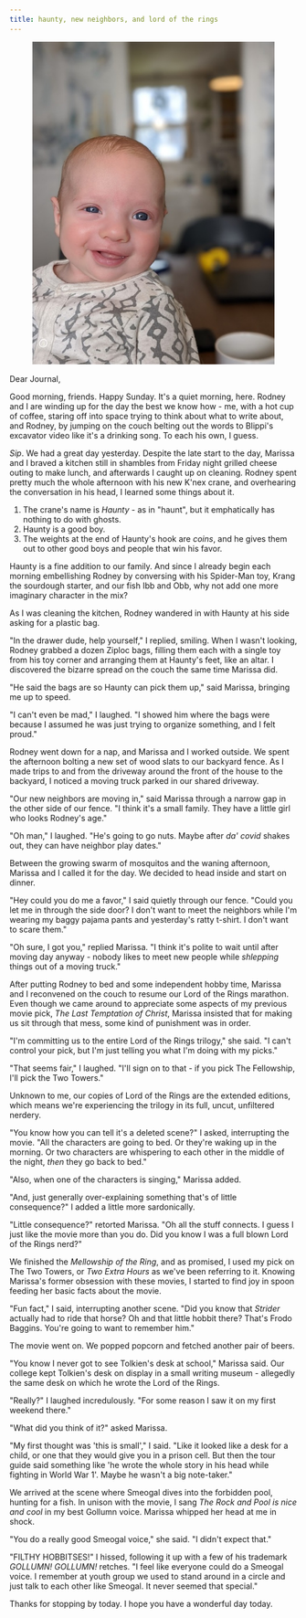 ```yaml
---
title: haunty, new neighbors, and lord of the rings
---
```


<figure>
  <a href="/images/banners/2020-07-26.jpg">
    <img alt="banner" src="/images/banners/2020-07-26.jpg"/>
  </a>
</figure>

Dear Journal,

Good morning, friends.  Happy Sunday.  It's a quiet morning, here.
Rodney and I are winding up for the day the best we know how - me,
with a hot cup of coffee, staring off into space trying to think about
what to write about, and Rodney, by jumping on the couch belting out
the words to Blippi's excavator video like it's a drinking song.  To
each his own, I guess.

_Sip_.  We had a great day yesterday.  Despite the late start to the
day, Marissa and I braved a kitchen still in shambles from Friday
night grilled cheese outing to make lunch, and afterwards I caught up
on cleaning.  Rodney spent pretty much the whole afternoon with his
new K'nex crane, and overhearing the conversation in his head, I
learned some things about it.

1. The crane's name is _Haunty_ - as in "haunt", but it emphatically
   has nothing to do with ghosts.
2. Haunty is a good boy.
3. The weights at the end of Haunty's hook are _coins_, and he gives
   them out to other good boys and people that win his favor.

Haunty is a fine addition to our family.  And since I already begin
each morning embellishing Rodney by conversing with his Spider-Man
toy, Krang the sourdough starter, and our fish Ibb and Obb, why not
add one more imaginary character in the mix?

As I was cleaning the kitchen, Rodney wandered in with Haunty at his
side asking for a plastic bag.

"In the drawer dude, help yourself," I replied, smiling.  When I
wasn't looking, Rodney grabbed a dozen Ziploc bags, filling them each
with a single toy from his toy corner and arranging them at Haunty's
feet, like an altar.  I discovered the bizarre spread on the couch the
same time Marissa did.

"He said the bags are so Haunty can pick them up," said Marissa,
bringing me up to speed.

"I can't even be mad," I laughed.  "I showed him where the bags were
because I assumed he was just trying to organize something, and I felt
proud."

Rodney went down for a nap, and Marissa and I worked outside.  We
spent the afternoon bolting a new set of wood slats to our backyard
fence.  As I made trips to and from the driveway around the front of
the house to the backyard, I noticed a moving truck parked in our
shared driveway.

"Our new neighbors are moving in," said Marissa through a narrow gap
in the other side of our fence.  "I think it's a small family.  They
have a little girl who looks Rodney's age."

"Oh man," I laughed.  "He's going to go nuts.  Maybe after _da' covid_
shakes out, they can have neighbor play dates."

Between the growing swarm of mosquitos and the waning afternoon,
Marissa and I called it for the day.  We decided to head inside and
start on dinner.

"Hey could you do me a favor," I said quietly through our fence.
"Could you let me in through the side door?  I don't want to meet the
neighbors while I'm wearing my baggy pajama pants and yesterday's
ratty t-shirt.  I don't want to scare them."

"Oh sure, I got you," replied Marissa.  "I think it's polite to wait
until after moving day anyway - nobody likes to meet new people while
_shlepping_ things out of a moving truck."

After putting Rodney to bed and some independent hobby time, Marissa
and I reconvened on the couch to resume our Lord of the Rings
marathon.  Even though we came around to appreciate some aspects of my
previous movie pick, _The Last Temptation of Christ_, Marissa insisted
that for making us sit through that mess, some kind of punishment was
in order.

"I'm committing us to the entire Lord of the Rings trilogy," she said.
"I can't control your pick, but I'm just telling you what I'm doing
with my picks."

"That seems fair," I laughed.  "I'll sign on to that - if you pick The
Fellowship, I'll pick the Two Towers."

Unknown to me, our copies of Lord of the Rings are the extended
editions, which means we're experiencing the trilogy in its full,
uncut, unfiltered nerdery.

"You know how you can tell it's a deleted scene?" I asked,
interrupting the movie.  "All the characters are going to bed.  Or
they're waking up in the morning.  Or two characters are whispering to
each other in the middle of the night, _then_ they go back to bed."

"Also, when one of the characters is singing," Marissa added.

"And, just generally over-explaining something that's of little
consequence?" I added a little more sardonically.

"Little consequence?" retorted Marissa.  "Oh all the stuff connects.
I guess I just like the movie more than you do.  Did you know I was a
full blown Lord of the Rings nerd?"

We finished the _Mellowship of the Ring_, and as promised, I used my
pick on The Two Towers, or _Two Extra Hours_ as we've been referring
to it.  Knowing Marissa's former obsession with these movies, I
started to find joy in spoon feeding her basic facts about the movie.

"Fun fact," I said, interrupting another scene.  "Did you know that
_Strider_ actually had to ride that horse?  Oh and that little hobbit
there?  That's Frodo Baggins.  You're going to want to remember him."

The movie went on.  We popped popcorn and fetched another pair of
beers.

"You know I never got to see Tolkien's desk at school," Marissa said.
Our college kept Tolkien's desk on display in a small writing museum -
allegedly the same desk on which he wrote the Lord of the Rings.

"Really?" I laughed incredulously.  "For some reason I saw it on my
first weekend there."

"What did you think of it?" asked Marissa.

"My first thought was 'this is small'," I said.  "Like it looked like
a desk for a child, or one that they would give you in a prison cell.
But then the tour guide said something like 'he wrote the whole story
in his head while fighting in World War 1'.  Maybe he wasn't a big
note-taker."

We arrived at the scene where Smeogal dives into the forbidden pool,
hunting for a fish.  In unison with the movie, I sang _The Rock and
Pool is nice and cool_ in my best Gollumn voice.  Marissa whipped her
head at me in shock.

"You do a really good Smeogal voice," she said.  "I didn't expect
that."

"FILTHY HOBBITSES!" I hissed, following it up with a few of his
trademark _GOLLUMN!  GOLLUMN!_ retches.  "I feel like everyone could
do a Smeogal voice.  I remember at youth group we used to stand around
in a circle and just talk to each other like Smeogal.  It never seemed
that special."

Thanks for stopping by today.  I hope you have a wonderful day today.

